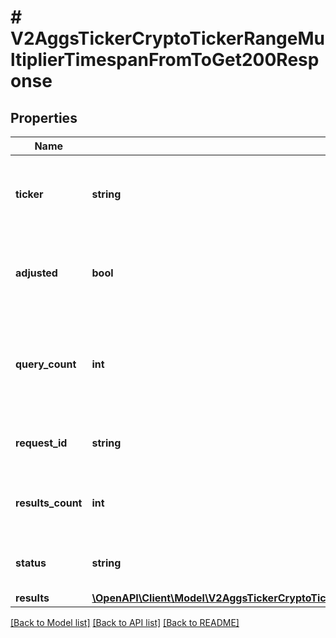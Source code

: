 # # V2AggsTickerCryptoTickerRangeMultiplierTimespanFromToGet200Response

## Properties

Name | Type | Description | Notes
------------ | ------------- | ------------- | -------------
**ticker** | **string** | The exchange symbol that this item is traded under. |
**adjusted** | **bool** | Whether or not this response was adjusted for splits. |
**query_count** | **int** | The number of aggregates (minute or day) used to generate the response. |
**request_id** | **string** | A request id assigned by the server. |
**results_count** | **int** | The total number of results for this request. |
**status** | **string** | The status of this request&#39;s response. |
**results** | [**\OpenAPI\Client\Model\V2AggsTickerCryptoTickerRangeMultiplierTimespanFromToGet200ResponseAllOfResultsInner[]**](V2AggsTickerCryptoTickerRangeMultiplierTimespanFromToGet200ResponseAllOfResultsInner.md) |  | [optional]

[[Back to Model list]](../../README.md#models) [[Back to API list]](../../README.md#endpoints) [[Back to README]](../../README.md)
